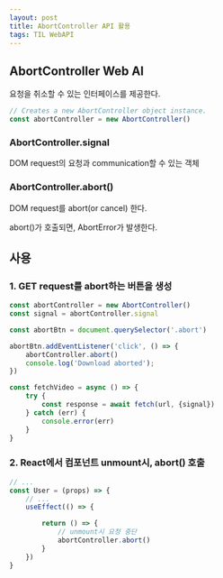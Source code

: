 ```yaml
---
layout: post 
title: AbortController API 활용
tags: TIL WebAPI
---
```


## AbortController Web AI

요청을 취소할 수 있는 인터페이스를 제공한다.

```javascript
// Creates a new AbortController object instance.
const abortController = new AbortController()
```

### AbortController.signal

DOM request의 요청과 communication할 수 있는 객체

### AbortController.abort()

DOM request를 abort(or cancel) 한다.

abort()가 호출되면, AbortError가 발생한다.

## 사용

### 1. GET request를 abort하는 버튼을 생성

```javascript
const abortController = new AbortController()
const signal = abortController.signal

const abortBtn = document.querySelector('.abort')

abortBtn.addEventListener('click', () => {
    abortController.abort()
    console.log('Download aborted');
})

const fetchVideo = async () => {
    try {
        const response = await fetch(url, {signal})
    } catch (err) {
        console.error(err)
    }
}

```

### 2. React에서 컴포넌트 unmount시, abort() 호출

```jsx
// ...
const User = (props) => {
    // ...
    useEffect(() => {

        return () => {
            // unmount시 요청 중단
            abortController.abort()
        }
    })
}

```
